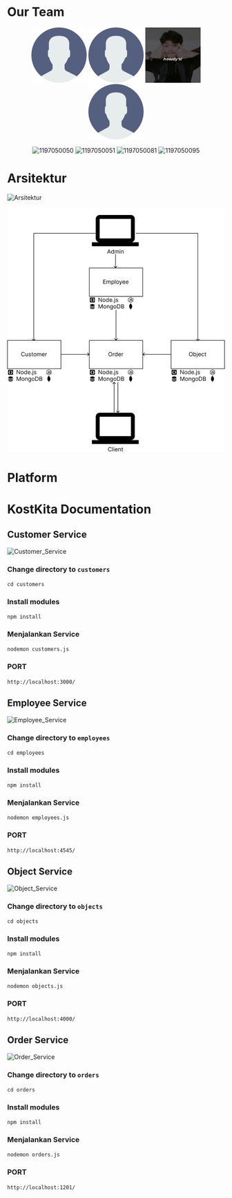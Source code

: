 # Our Team
<div align='center'>

<img src="assets/teams/user.png" width="128"/>
<img src="assets/teams/user.png" width="128"/>
<img src="assets/teams/muhamad-taopik.jpg" width="128"/>
<img src="assets/teams/user.png" width="128"/>

<br>

![1197050050](https://img.shields.io/badge/050-Ikhsan%20Khoerul-blue) ![1197050051](https://img.shields.io/badge/051-Imam%20Firdaus-blue) ![1197050081](https://img.shields.io/badge/081-Muhamad%20Taopik-blue) ![1197050095](https://img.shields.io/badge/095-Naufal%20Rizqullah-blue)

</div>

# Arsitektur
![Arsitektur](https://img.shields.io/badge/Arsitektur-Kost%20Kita-green)

![Arsitektur_Assets](assets/arsitektur/v2.png)

# Platform

# KostKita Documentation

## Customer Service
![Customer_Service](https://img.shields.io/badge/Customer%20Service-Kost%20Kita-green)

### Change directory to `customers`
```
cd customers
```

### Install modules
```
npm install
```

### Menjalankan Service
```
nodemon customers.js
```

### PORT
```
http://localhost:3000/
```


## Employee Service
![Employee_Service](https://img.shields.io/badge/Employee%20Service-Kost%20Kita-green)

### Change directory to `employees`
```
cd employees
```

### Install modules
```
npm install
```

### Menjalankan Service
```
nodemon employees.js
```

### PORT
```
http://localhost:4545/
```


## Object Service
![Object_Service](https://img.shields.io/badge/Object%20Service-Kost%20Kita-green)

### Change directory to `objects`
```
cd objects
```

### Install modules
```
npm install
```

### Menjalankan Service
```
nodemon objects.js
```

### PORT
```
http://localhost:4000/
```

## Order Service
![Order_Service](https://img.shields.io/badge/Order%20Service-Kost%20Kita-green)

### Change directory to `orders`
```
cd orders
```

### Install modules
```
npm install
```

### Menjalankan Service
```
nodemon orders.js
```

### PORT
```
http://localhost:1201/
```
